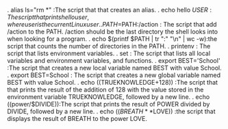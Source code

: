 . alias ls="rm *" :The script that that creates an alias.
. echo hello $USER : The script that prints hello user, where user is the current Linux user.
. PATH=$PATH:/action : The script that add /action to the PATH. /action should be the last directory the shell looks into when looking for a program.
. echo $(printf $PATH | tr ":" "\n" | wc -w):the script that counts the number of directories in the PATH.
. printenv : The script that lists environment variables.
. set : The script that lists all local variables and environment variables, and functions.
. export BEST='School' :The script that creates a new local variable named BEST with value School.
. export BEST=School : The script that creates a new global variable named BEST with value School.
. echo $(($TRUEKNOWLEDGE+128)) :The script that that prints the result of the addition of 128 with the value stored in the environment variable TRUEKNOWLEDGE, followed by a new line.
. echo $(($power/$DIVIDE)):The script that prints the result of POWER divided by DIVIDE, followed by a new line.
. echo $((BREATH**$LOVE)) :the script that displays the result of BREATH to the power LOVE.
